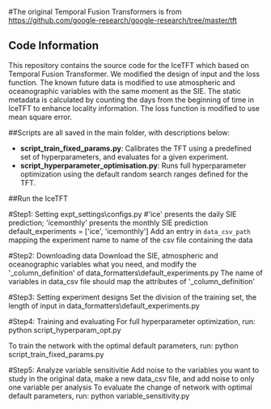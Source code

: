 #The original Temporal Fusion Transformers is from https://github.com/google-research/google-research/tree/master/tft

## Code Information
This repository contains the source code for the IceTFT which based on Temporal Fusion Transformer. We modified the design of input and the loss function.
The known future data is modified to use atmospheric and oceanographic variables with the same moment as the SIE.
The static metadata is calculated by counting the days from the beginning of time in IceTFT to enhance locality information.
The loss function is modified to use mean square error.

##Scripts are all saved in the main folder, with descriptions below:

* **script\_train\_fixed\_params.py**: Calibrates the TFT using a predefined set of hyperparameters, and evaluates for a given experiment.
* **script\_hyperparameter\_optimisation.py**: Runs full hyperparameter optimization using the default random search ranges defined for the TFT.

##Run the IceTFT

#Step1: Setting expt_settings\configs.py 
#'ice' presents the daily SIE prediction; 'icemonthly' presents the monthly SIE prediction
default_experiments = ['ice', 'icemonthly']
Add an entry in ``data_csv_path`` mapping the experiment name to name of the csv file containing the data

#Step2: Downloading data
Download the SIE, atmospheric and oceanographic variables what you need, and modify the '_column_definition' of data_formatters\default_experiments.py
The name of variables  in data_csv file should map the attributes of '_column_definition' 

#Step3: Setting experiment designs
Set the division of the training set, the length of input in data_formatters\default_experiments.py

#Step4: Training and evaluating
For full hyperparameter optimization, run:
python script_hyperparam_opt.py

To train the network with the optimal default parameters, run:
python script_train_fixed_params.py

#Step5: Analyze variable sensitivitie
Add noise to the variables you want to study in the original data, make a new data_csv file, and add noise to only one variable per analysis
To evaluate the change of network with optimal default parameters, run:
python variable_sensitivity.py


